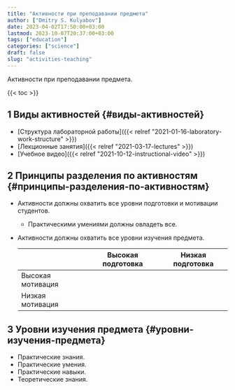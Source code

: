 ```yaml
---
title: "Активности при преподавании предмета"
author: ["Dmitry S. Kulyabov"]
date: 2023-04-02T17:50:00+03:00
lastmod: 2023-10-07T20:37:00+03:00
tags: ["education"]
categories: ["science"]
draft: false
slug: "activities-teaching"
---
```


Активности при преподавании предмета.

<!--more-->

{{< toc >}}


## <span class="section-num">1</span> Виды активностей {#виды-активностей}

-   [Структура лабораторной работы]({{< relref "2021-01-16-laboratory-work-structure" >}})
-   [Лекционные занятия]({{< relref "2021-03-17-lectures" >}})
-   [Учебное видео]({{< relref "2021-10-12-instructional-video" >}})


## <span class="section-num">2</span> Принципы разделения по активностям {#принципы-разделения-по-активностям}

-   Активности должны охватить все уровни подготовки и мотивации студентов.
    -   Практическими умениями должны овладеть все.
-   Активности должны охватить все уровни изучения предмета.

    |                   | Высокая подготовка | Низкая подготовка |
    |-------------------|--------------------|-------------------|
    | Высокая мотивация |                    |                   |
    | Низкая мотивация  |                    |                   |


## <span class="section-num">3</span> Уровни изучения предмета {#уровни-изучения-предмета}

-   Практические знания.
-   Практические умения.
-   Практические навыки.
-   Теоретические знания.
